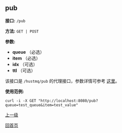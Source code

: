 ## pub ##

**接口:** `/pub`

**方法:** `GET | POST`

**参数:** 

*  **queue** （必选）  
*  **item** （必选）  
*  **idx** （可选）
*  **ttl** （可选）
  
该接口是 `/hustmq/pub` 的代理接口，参数详情可参考 [这里](../hustmq/pub.md)。

**使用范例:**

    curl -i -X GET "http://localhost:8080/pub?queue=test_queue&item=test_value"

[上一级](../ha.md)

[回首页](../../index.md)